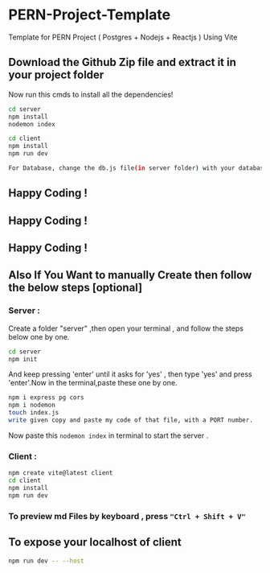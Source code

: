 # PERN-Project-Template
Template for PERN Project ( Postgres + Nodejs + Reactjs )
Using Vite
## Download the Github Zip file and extract it in your project folder
Now run this cmds to install all the dependencies!

```bash
cd server
npm install
nodemon index
```

```bash
cd client
npm install
npm run dev
```
```bash
For Database, change the db.js file(in server folder) with your database Credentials.
 ```
## Happy Coding !
## Happy Coding !
## Happy Coding !

## Also If You Want to manually Create then follow the below steps [optional]
### Server :
Create a folder "server" ,then open your terminal , and follow the steps below one by one.
```bash
cd server
npm init
```
And keep pressing 'enter' until it asks for 'yes' , then type 'yes' and press 'enter'.Now in the terminal,paste these one by one.
```bash
npm i express pg cors
npm i nodemon
touch index.js
write given copy and paste my code of that file, with a PORT number.
```
Now paste this `nodemon index` in terminal to start the server .


### Client :
```bash
npm create vite@latest client
cd client
npm install
npm run dev
```

###  To preview md Files by keyboard , press `"Ctrl + Shift + V"`
## To expose your localhost of client
```bash
npm run dev -- --host
```